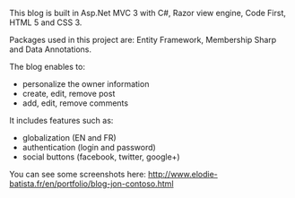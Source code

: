 This blog is built in Asp.Net MVC 3 with C#, Razor view engine, Code First, HTML 5 and CSS 3.

Packages used in this project are:  Entity Framework, Membership Sharp and Data Annotations.


The blog enables to:
- personalize the owner information
- create, edit, remove post
- add, edit, remove comments


It includes features such as:
- globalization (EN and FR)
- authentication (login and password)
- social buttons (facebook, twitter, google+)


You can see some screenshots here: http://www.elodie-batista.fr/en/portfolio/blog-jon-contoso.html 
